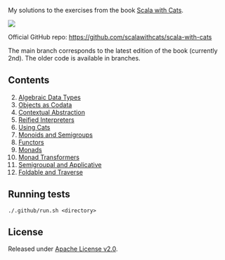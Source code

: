 My solutions to the exercises from the book [Scala with Cats](https://www.scalawithcats.com/).

[![](https://github.com/asarkar/scala-with-cats/workflows/CI/badge.svg)](https://github.com/asarkar/scala-with-cats/actions)

Official GitHub repo: https://github.com/scalawithcats/scala-with-cats

The main branch corresponds to the latest edition of the book (currently 2nd). 
The older code is available in branches.

## Contents

2. [Algebraic Data Types](ch02)
3. [Objects as Codata](ch03)
4. [Contextual Abstraction](ch04)
5. [Reified Interpreters](ch05)
6. [Using Cats](ch06)
7. [Monoids and Semigroups](ch07)
8. [Functors](ch08)
9. [Monads](ch09)
10. [Monad Transformers](ch10)
11. [Semigroupal and Applicative](ch11)
12. [Foldable and Traverse](ch12)

## Running tests
```
./.github/run.sh <directory>
```

## License

Released under [Apache License v2.0](LICENSE).